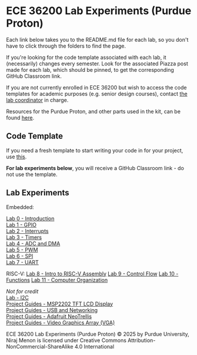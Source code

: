 # ECE 36200 Lab Experiments (Purdue Proton)

<!-- > [!CAUTION]
> **Work in progress.  Contents of these lab experiments may change closer to the start of the semester.** -->

Each link below takes you to the README.md file for each lab, so you don't have to click through the folders to find the page.

If you're looking for the code template associated with each lab, it (necessarily) changes every semester.  Look for the associated Piazza post made for each lab, which should be pinned, to get the corresponding GitHub Classroom link.  

If you are not currently enrolled in ECE 36200 but wish to access the code templates for academic purposes (e.g. senior design courses), contact [the lab coordinator](mailto:niraj@purdue.edu) in charge.

Resources for the Purdue Proton, and other parts used in the kit, can be found [here](https://bit.ly/purdue-proton).

## Code Template

If you need a fresh template to start writing your code in for your project, use [this](template.zip).

**For lab experiments below**, you will receive a GitHub Classroom link - do not use the template.

## Lab Experiments

Embedded:

[Lab 0 - Introduction](lab0-intro/README.md)  
[Lab 1 - GPIO](lab1-gpio/README.md)  
[Lab 2 - Interrupts](lab2-interrupts/README.md)  
[Lab 3 - Timers](lab3-timers/README.md)  
[Lab 4 - ADC and DMA](lab4-adc-dma/README.md)  
[Lab 5 - PWM](lab5-pwm/README.md)  
[Lab 6 - SPI](lab6-spi/README.md)  
[Lab 7 - UART](lab7-uart/README.md)   

RISC-V:
[Lab 8 - Intro to RISC-V Assembly](lab8-riscv-intro/README.md)
[Lab 9 - Control Flow](lab9-control-flow/README.md)
[Lab 10 - Functions](lab10-functions/README.md)
[Lab 11 - Computer Organization](lab11-comp-org/README.md)

*Not for credit*  
[Lab - I2C](lab-i2c/README.md)  
[Project Guides - MSP2202 TFT LCD Display](project-lcd/README.md)  
[Project Guides - USB and Networking](project-usb/README.md)  
[Project Guides - Adafruit NeoTrellis](project-neotrellis/README.md)  
[Project Guides - Video Graphics Array (VGA)](project-vga/README.md)  

ECE 36200 Lab Experiments (Purdue Proton) © 2025 by Purdue University, Niraj Menon is licensed under Creative Commons Attribution-NonCommercial-ShareAlike 4.0 International
